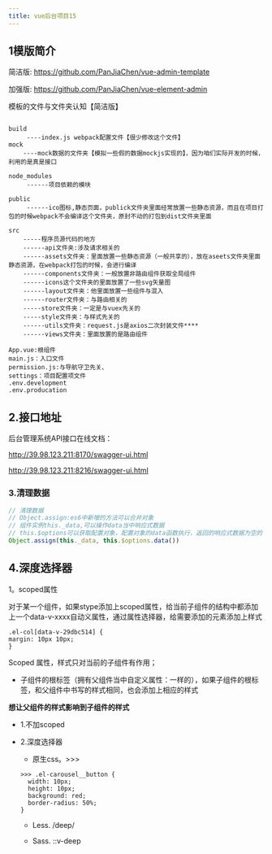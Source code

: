 ```yaml
---
title: vue后台项目15
---
```


## 1模版简介

简洁版: https://github.com/PanJiaChen/vue-admin-template

加强版: https://github.com/PanJiaChen/vue-element-admin

模板的文件与文件夹认知【简洁版】

```

build
     ----index.js webpack配置文件【很少修改这个文件】
mock
    ----mock数据的文件夹【模拟一些假的数据mockjs实现的】，因为咱们实际开发的时候，利用的是真是接口

node_modules
     ------项目依赖的模块

public
     ------ico图标,静态页面，publick文件夹里面经常放置一些静态资源，而且在项目打包的时候webpack不会编译这个文件夹，原封不动的打包到dist文件夹里面

src
    -----程序员源代码的地方
    ------api文件夹:涉及请求相关的
    ------assets文件夹：里面放置一些静态资源（一般共享的），放在aseets文件夹里面静态资源，在webpack打包的时候，会进行编译
    ------components文件夹：一般放置非路由组件获取全局组件
    ------icons这个文件夹的里面放置了一些svg矢量图
    ------layout文件夹：他里面放置一些组件与混入
    ------router文件夹：与路由相关的
    -----store文件夹：一定是与vuex先关的
    -----style文件夹：与样式先关的
    ------utils文件夹：request.js是axios二次封装文件****
    ------views文件夹：里面放置的是路由组件

App.vue:根组件
main.js：入口文件
permission.js:与导航守卫先关、
settings：项目配置项文件
.env.development
.env.producation

```



## 2.接口地址

后台管理系统API接口在线文档：

http://39.98.123.211:8170/swagger-ui.html

http://39.98.123.211:8216/swagger-ui.html



### 3.清理数据

```js
// 清理数据
// Object.assign:es6中新增的方法可以合并对象
// 组件实例this._data,可以操作data当中响应式数据
// this.$options可以获取配置对象，配置对象的data函数执行，返回的响应式数据为空的
Object.assign(this._data, this.$options.data())
```



## 4.深度选择器

1。scoped属性 

​	对于某一个组件，如果stype添加上scoped属性，给当前子组件的结构中都添加上一个data-v-xxxx自动义属性，通过属性选择器，给需要添加的元素添加上样式

```
.el-col[data-v-29dbc514] {
margin: 10px 10px;
}
```



Scoped 属性，样式只对当前的子组件有作用；    

- 子组件的根标签（拥有父组件当中自定义属性：一样的），如果子组件的根标签，和父组件中书写的样式相同，也会添加上相应的样式



**想让父组件的样式影响到子组件的样式**

- 1.不加scoped

- 2.深度选择器

  -  原生css。>>>

    ```
    >>> .el-carousel__button {
      width: 10px;
      height: 10px;
      background: red;
      border-radius: 50%;
    }
    ```

    

  - Less. /deep/

  - Sass.  ::v-deep



